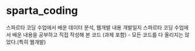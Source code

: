 # sparta_coding

스파르타 코딩 수업에서 배운 데이터 분석, 웹개발 내용 개발일지
스파르타 코딩 수업에서 배운 내용을 공부하고 직접 작성해 본 코드 (과제 포함) - 모든 코드를 다 올리지는 않았다.(특히 웹개발)

